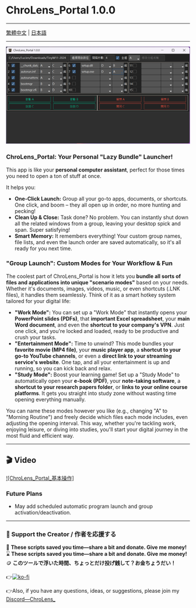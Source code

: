 # ChroLens_Portal 1.0.0

---

[繁體中文](README.md) | [日本語](README_JA.md)

---
![ChroLens_Portal](pic01.png)
### ChroLens_Portal: Your Personal "Lazy Bundle" Launcher!

This app is like your **personal computer assistant**, perfect for those times you need to open a ton of stuff at once.

It helps you:

* **One-Click Launch:** Group all your go-to apps, documents, or shortcuts. One click, and boom – they all open up in order, no more hunting and pecking!
* **Clean Up & Close:** Task done? No problem. You can instantly shut down all the related windows from a group, leaving your desktop spick and span. Super satisfying!
* **Smart Memory:** It remembers everything! Your custom group names, file lists, and even the launch order are saved automatically, so it's all ready for you next time.

### "Group Launch": Custom Modes for Your Workflow & Fun

The coolest part of ChroLens_Portal is how it lets you **bundle all sorts of files and applications into unique "scenario modes"** based on your needs. Whether it's documents, images, videos, music, or even shortcuts (.LNK files), it handles them seamlessly. Think of it as a smart hotkey system tailored for your digital life:

* **"Work Mode":** You can set up a "Work Mode" that instantly opens your **PowerPoint slides (PDFs)**, that **important Excel spreadsheet**, your **main Word document**, and even the **shortcut to your company's VPN**. Just one click, and you're locked and loaded, ready to be productive and crush your tasks.
* **"Entertainment Mode":** Time to unwind? This mode bundles your **favorite movie (MP4 file)**, your **music player app**, a **shortcut to your go-to YouTube channels**, or even a **direct link to your streaming service's website**. One tap, and all your entertainment is up and running, so you can kick back and relax.
* **"Study Mode":** Boost your learning game! Set up a "Study Mode" to automatically open your **e-book (PDF)**, your **note-taking software**, a **shortcut to your research papers folder**, or **links to your online course platforms**. It gets you straight into study zone without wasting time opening everything manually.

You can name these modes however you like (e.g., changing "A" to "Morning Routine") and freely decide which files each mode includes, even adjusting the opening interval. This way, whether you're tackling work, enjoying leisure, or diving into studies, you'll start your digital journey in the most fluid and efficient way.

---

## 🎬 Video

[![ChroLens_Portal_基本操作]](https://vimeo.com/1087659485/83487a7ea9)

### Future Plans

* May add scheduled automatic program launch and group activation/deactivation.

---

### 💸 Support the Creator / 作者を応援する

🧠 **These scripts saved you time—share a bit and donate. Give me money!**  
⌛ **These scripts saved you time—share a bit and donate. Give me money!**  
🪙 **このツールで浮いた時間、ちょっとだけ投げ銭して？お金ちょうだい！**

👉[![ko-fi](https://ko-fi.com/img/githubbutton_sm.svg)](https://ko-fi.com/B0B51FBVA8)

👉Also, if you have any questions, ideas, or suggestions, please join my [Discord—ChroLens_](https://discord.gg/72Kbs4WPPn)